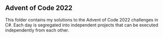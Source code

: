 ## Advent of Code 2022
This folder contains my solutions to the Advent of Code 2022 challenges in C#.
Each day is segregated into independent projects that can be executed independently from each other.